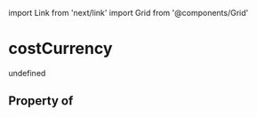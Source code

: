 import Link from 'next/link'
import Grid from '@components/Grid'

# costCurrency

undefined

## Property of



